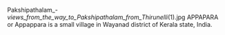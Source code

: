 Pakshipathalam_-_views_from_the_way_to_Pakshipathalam_from_Thirunelli_(1).jpg APPAPARA or Appappara is a small village in Wayanad district of Kerala state, India.
